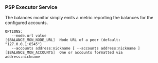 ### PSP Executor Service

The balances monitor simply emits a metric reporting the balances for the configured accounts.

```
OPTIONS:
   --node.url value                                             [$BALANCE_MON_NODE_URL]  Node URL of a peer (default: "127.0.0.1:8545")
   --accounts address:nickname [ --accounts address:nickname ]  [$BALANCE_MON_ACCOUNTS]  One or accounts formatted via address:nickname
```
